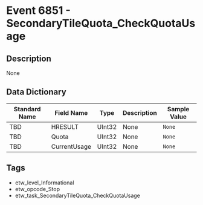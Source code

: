 # Event 6851 - SecondaryTileQuota_CheckQuotaUsage

## Description
None

## Data Dictionary
|Standard Name|Field Name|Type|Description|Sample Value|
|---|---|---|---|---|
|TBD|HRESULT|UInt32|None|`None`|
|TBD|Quota|UInt32|None|`None`|
|TBD|CurrentUsage|UInt32|None|`None`|

## Tags
* etw_level_Informational
* etw_opcode_Stop
* etw_task_SecondaryTileQuota_CheckQuotaUsage